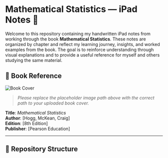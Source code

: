 # Mathematical Statistics — iPad Notes 📘

Welcome to this repository containing my handwritten iPad notes from working through the book **Mathematical Statistics**. These notes are organized by chapter and reflect my learning journey, insights, and worked examples from the book. The goal is to reinforce understanding through visual explanations and to provide a useful reference for myself and others studying the same material.

## 📖 Book Reference

![Book Cover]("C:\Users\Tim\Pictures\Screenshots\MathStatsHogg.png")

> *Please replace the placeholder image path above with the correct path to your uploaded book cover.*

**Title**: *Mathematical Statistics*  
**Author**: [Hogg, McKean, Craig]  
**Edition**: [8th Edition]  
**Publisher**: [Pearson Education]

---

## 📂 Repository Structure
